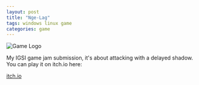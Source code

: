 ```yaml
---
layout: post
title: "Nge-Lag"
tags: windows linux game
categories: game
---
```


![Game Logo](https://img.itch.zone/aW1nLzU0ODY2OTMucG5n/original/BSmTZu.png)

My IGSI game jam submission, it's about attacking with a delayed shadow. You can play it on itch.io here:

[itch.io](https://danangwijaya750.itch.io/ngelag)
